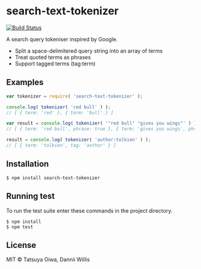 # search-text-tokenizer

[![Build Status](https://travis-ci.org/tatsuyaoiw/search-text-tokenizer.svg?branch=master)](https://travis-ci.org/tatsuyaoiw/search-text-tokenizer)

A search query tokeniser inspired by Google.

- Split a space-delimitered query string into an array of terms
- Treat quoted terms as phrases
- Support tagged terms (tag:term)

## Examples

```js
var tokenizer = require( 'search-text-tokenizer' );

console.log( tokenizer( 'red bull' ) );
// [ { term: 'red' }, { term: 'bull' } ]

var result = console.log( tokenizer( '"red bull" "gives you wings"' ) );
// [ { term: 'red bull', phrase: true }, { term: 'gives you wings', phrase: true } ]

result = console.log( tokenizer( 'author:tolkien' ) );
// [ { term: 'tolkien', tag: 'author' } ]
```

## Installation

```
$ npm install search-text-tokenizer
```

## Running test

To run the test suite enter these commands in the project directory.

```
$ npm install
$ npm test
```

## License

MIT © Tatsuya Oiwa, Dannii Willis
